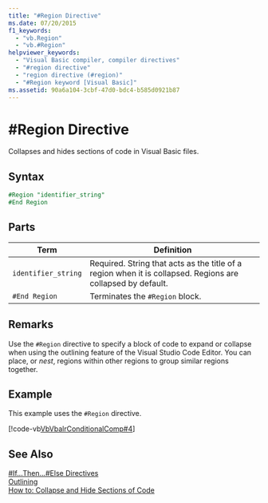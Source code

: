 ```yaml
---
title: "#Region Directive"
ms.date: 07/20/2015
f1_keywords: 
  - "vb.Region"
  - "vb.#Region"
helpviewer_keywords: 
  - "Visual Basic compiler, compiler directives"
  - "#region directive"
  - "region directive (#region)"
  - "#Region keyword [Visual Basic]"
ms.assetid: 90a6a104-3cbf-47d0-bdc4-b585d0921b87
---
```

# #Region Directive
Collapses and hides sections of code in Visual Basic files.  

## Syntax  

```vb
#Region "identifier_string"  
#End Region  
```  

## Parts  


|Term|Definition|  
|---|---|  
|`identifier_string`|Required. String that acts as the title of a region when it is collapsed. Regions are collapsed by default.|  
|`#End Region`|Terminates the `#Region` block.|  

## Remarks  
 Use the `#Region` directive to specify a block of code to expand or collapse when using the outlining feature of the Visual Studio Code Editor. You can place, or *nest*, regions within other regions to group similar regions together.  

## Example  
 This example uses the `#Region` directive.  

 [!code-vb[VbVbalrConditionalComp#4](../../../visual-basic/language-reference/directives/codesnippet/VisualBasic/region-directive_1.vb)]  

## See Also  
 [#If...Then...#Else Directives](../../../visual-basic/language-reference/directives/if-then-else-directives.md)  
 [Outlining](/visualstudio/ide/outlining)  
 [How to: Collapse and Hide Sections of Code](../../../visual-basic/programming-guide/program-structure/how-to-collapse-and-hide-sections-of-code.md)
